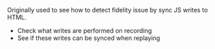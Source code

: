 Originally used to see how to detect fidelity issue by sync JS writes to HTML.
- Check what writes are performed on recording
- See if these writes can be synced when replaying
